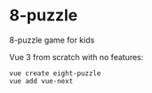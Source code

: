# 8-puzzle
8-puzzle game for kids

Vue 3 from scratch with no features:
```
vue create eight-puzzle
vue add vue-next
```
